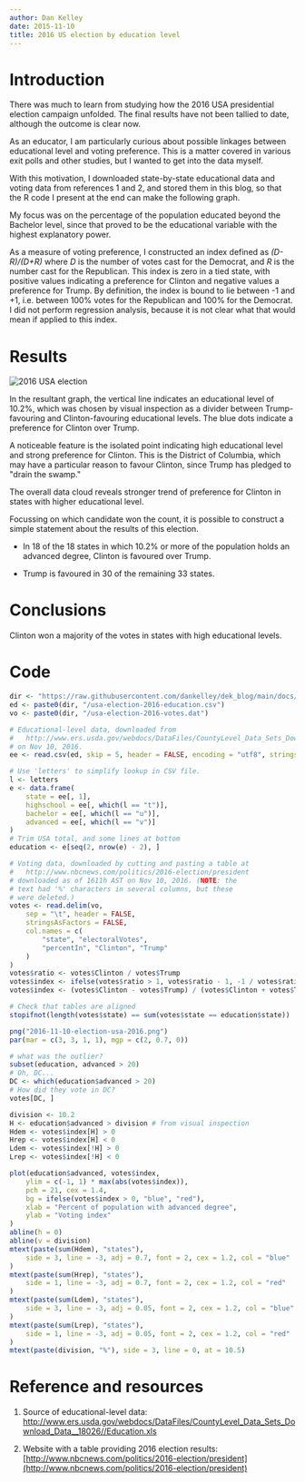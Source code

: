 ```yaml
---
author: Dan Kelley
date: 2015-11-10
title: 2016 US election by education level
---
```


# Introduction

There was much to learn from studying how the 2016 USA presidential election
campaign unfolded. The final results have not been tallied to date, although
the outcome is clear now.

As an educator, I am particularly curious about possible linkages between
educational level and voting preference. This is a matter covered in various
exit polls and other studies, but I wanted to get into the data myself.

With this motivation, I downloaded state-by-state educational data and voting
data from references 1 and 2, and stored them in this blog, so that the R code
I present at the end can make the following graph.

My focus was on the percentage of the population educated beyond the Bachelor
level, since that proved to be the educational variable with the highest
explanatory power.

As a measure of voting preference, I constructed an index defined as
*(D-R)/(D+R)* where *D* is the number of votes cast for the Democrat, and *R*
is the number cast for the Republican. This index is zero in a tied state, with
positive values indicating a preference for Clinton and negative values a
preference for Trump.  By definition, the index is bound to lie between -1 and
+1, i.e. between 100% votes for the Republican and 100% for the Democrat.  I
did not perform regression analysis, because it is not clear what that would
mean if applied to this index.

# Results

![2016 USA election](/dek_blog/docs/assets/images/2016-11-10-election-usa-2016.png)

In the resultant graph, the vertical line indicates an educational level of
10.2%, which was chosen by visual inspection as a divider between
Trump-favouring and Clinton-favouring educational levels.  The blue dots
indicate a preference for Clinton over Trump.


A noticeable feature is the isolated point indicating high educational level
and strong preference for Clinton. This is the District of Columbia, which may
have a particular reason to favour Clinton, since Trump has pledged to "drain
the swamp."

The overall data cloud reveals stronger trend of preference for Clinton in
states with higher educational level.

Focussing on which candidate won the count, it is possible to construct a
simple statement about the results of this election.

* In 18 of the 18 states in which 10.2% or more of the population holds an
  advanced degree, Clinton is favoured over Trump.

* Trump is favoured in 30 of the remaining 33 states.

# Conclusions

Clinton won a majority of the votes in states with high educational levels.


# Code

```R
dir <- "https://raw.githubusercontent.com/dankelley/dek_blog/main/docs/assets/data"
ed <- paste0(dir, "/usa-election-2016-education.csv")
vo <- paste0(dir, "/usa-election-2016-votes.dat")

# Educational-level data, downloaded from
#   http://www.ers.usda.gov/webdocs/DataFiles/CountyLevel_Data_Sets_Download_Data__18026//Education.xls
# on Nov 10, 2016.
ee <- read.csv(ed, skip = 5, header = FALSE, encoding = "utf8", stringsAsFactors = FALSE)

# Use 'letters' to simplify lookup in CSV file.
l <- letters
e <- data.frame(
    state = ee[, 1],
    highschool = ee[, which(l == "t")],
    bachelor = ee[, which(l == "u")],
    advanced = ee[, which(l == "v")]
)
# Trim USA total, and some lines at bottom
education <- e[seq(2, nrow(e) - 2), ]

# Voting data, downloaded by cutting and pasting a table at
#   http://www.nbcnews.com/politics/2016-election/president
# downloaded as of 1611h AST on Nov 10, 2016. (NOTE: the
# text had '%' characters in several columns, but these
# were deleted.)
votes <- read.delim(vo,
    sep = "\t", header = FALSE,
    stringsAsFactors = FALSE,
    col.names = c(
        "state", "electoralVotes",
        "percentIn", "Clinton", "Trump"
    )
)
votes$ratio <- votes$Clinton / votes$Trump
votes$index <- ifelse(votes$ratio > 1, votes$ratio - 1, -1 / votes$ratio + 1)
votes$index <- (votes$Clinton - votes$Trump) / (votes$Clinton + votes$Trump)

# Check that tables are aligned
stopifnot(length(votes$state) == sum(votes$state == education$state))

png("2016-11-10-election-usa-2016.png")
par(mar = c(3, 3, 1, 1), mgp = c(2, 0.7, 0))

# what was the outlier?
subset(education, advanced > 20)
# Oh, DC...
DC <- which(education$advanced > 20)
# How did they vote in DC?
votes[DC, ]

division <- 10.2
H <- education$advanced > division # from visual inspection
Hdem <- votes$index[H] > 0
Hrep <- votes$index[H] < 0
Ldem <- votes$index[!H] > 0
Lrep <- votes$index[!H] < 0

plot(education$advanced, votes$index,
    ylim = c(-1, 1) * max(abs(votes$index)),
    pch = 21, cex = 1.4,
    bg = ifelse(votes$index > 0, "blue", "red"),
    xlab = "Percent of population with advanced degree",
    ylab = "Voting index"
)
abline(h = 0)
abline(v = division)
mtext(paste(sum(Hdem), "states"),
    side = 3, line = -3, adj = 0.7, font = 2, cex = 1.2, col = "blue"
)
mtext(paste(sum(Hrep), "states"),
    side = 1, line = -3, adj = 0.7, font = 2, cex = 1.2, col = "red"
)
mtext(paste(sum(Ldem), "states"),
    side = 3, line = -3, adj = 0.05, font = 2, cex = 1.2, col = "blue"
)
mtext(paste(sum(Lrep), "states"),
    side = 1, line = -3, adj = 0.05, font = 2, cex = 1.2, col = "red"
)
mtext(paste(division, "%"), side = 3, line = 0, at = 10.5)
```

# Reference and resources

1. Source of educational-level data: http://www.ers.usda.gov/webdocs/DataFiles/CountyLevel_Data_Sets_Download_Data__18026//Education.xls

2. Website with a table providing 2016 election results:
   [http://www.nbcnews.com/politics/2016-election/president](http://www.nbcnews.com/politics/2016-election/president)

